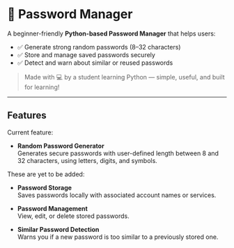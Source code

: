 # 🔐 Password Manager

A beginner-friendly **Python-based Password Manager** that helps users:

- ✅ Generate strong random passwords (8–32 characters)
- ✅ Store and manage saved passwords securely
- ✅ Detect and warn about similar or reused passwords

> Made with 💻 by a student learning Python — simple, useful, and built for learning!

---

## Features

Current feature: 

- **Random Password Generator**  
  Generates secure passwords with user-defined length between 8 and 32 characters, using letters, digits, and symbols.

These are yet to be added:

- **Password Storage**  
  Saves passwords locally with associated account names or services.

- **Password Management**  
  View, edit, or delete stored passwords.

- **Similar Password Detection**  
  Warns you if a new password is too similar to a previously stored one.

